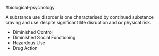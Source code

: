 #biological-psychology 

A substance use disorder is one characterised by continued substance craving and use despite significant life disruption and or physical risk.

* Diminished Control
* Diminished Social Functioning
* Hazardous Use
* Drug Action
